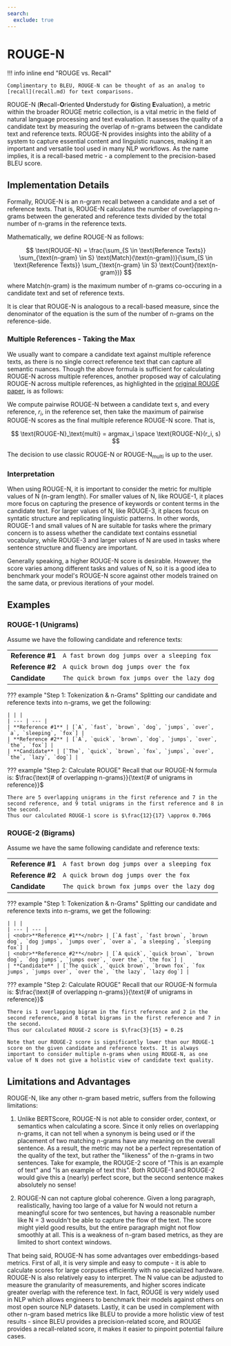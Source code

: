 ```yaml
---
search:
  exclude: true
---
```


# ROUGE-N

!!! info inline end "ROUGE vs. Recall"

    Complimentary to BLEU, ROUGE-N can be thought of as an analog to [recall](recall.md) for text comparisons.

ROUGE-N (**R**ecall-**O**riented **U**nderstudy for **G**isting **E**valuation), a metric within the broader ROUGE metric collection, is a vital metric in the field of natural language processing and text evaluation. It assesses the quality of a candidate text by measuring the overlap of n-grams between the candidate text and reference texts. ROUGE-N provides insights into the ability of a system to capture essential content and linguistic nuances, making it an important and versatile tool used in many NLP workflows. As the name implies, it is a recall-based metric - a complement to the precision-based BLEU score.

## Implementation Details
Formally, ROUGE-N is an n-gram recall between a candidate and a set of reference texts. That is, ROUGE-N calculates the number of overlapping n-grams between the generated and reference texts divided by the total number of n-grams in the reference texts.

Mathematically, we define ROUGE-N as follows:

$$
\text{ROUGE-N} = \frac{\sum_{S \in \text{Reference Texts}} \sum_{\text{n-gram} \in S} \text{Match}(\text{n-gram})}{\sum_{S \in \text{Reference Texts}} \sum_{\text{n-gram} \in S} \text{Count}(\text{n-gram})}
$$

where $\text{Match(n-gram)}$ is the maximum number of n-grams co-occuring in a candidate text and set of reference texts.

It is clear that ROUGE-N is analogous to a recall-based measure, since the denominator of the equation is the sum of the number of n-grams on the reference-side.

### Multiple References - Taking the Max
We usually want to compare a candidate text against multiple reference texts, as there is no single correct reference text that can capture all semantic nuances. Though the above formula is sufficient for calculating ROUGE-N across multiple references, another proposed way of calculating ROUGE-N across multiple references, as highlighted in the [original ROUGE paper](https://aclanthology.org/W04-1013.pdf), is as follows:

We compute pairwise ROUGE-N between a candidate text s, and every reference, $r_i$, in the reference set, then take the maximum of pairwise ROUGE-N scores as the final multiple reference ROUGE-N score. That is,

$$
\text{ROUGE-N}_\text{multi} = argmax_i \space \text{ROUGE-N}(r_i, s)
$$

The decision to use classic $\text{ROUGE-N}$ or $\text{ROUGE-N}_\text{multi}$ is up to the user.

### Interpretation
When using ROUGE-N, it is important to consider the metric for multiple values of N (n-gram length). For smaller values of N, like ROUGE-1, it places more focus on capturing the presence of keywords or content terms in the candidate text. For larger values of N, like ROUGE-3, it places focus on syntatic structure and replicating linguistic patterns. In other words, ROUGE-1 and small values of N are suitable for tasks where the primary concern is to assess whether the candidate text contains essnetial vocabulary, while ROUGE-3 and larger values of N are used in tasks where sentence structure and fluency are important.

Generally speaking, a higher ROUGE-N score is desirable. However, the score varies among different tasks and values of N, so it is a good idea to benchmark your model's ROUGE-N score against other models trained on the same data, or previous iterations of your model.

## Examples

### ROUGE-1 (Unigrams)
Assume we have the following candidate and reference texts:

| | |
| --- | --- |
| **Reference #1** | `A fast brown dog jumps over a sleeping fox` |
| **Reference #2** | `A quick brown dog jumps over the fox` |
| **Candidate** | `The quick brown fox jumps over the lazy dog` |

??? example "Step 1: Tokenization & n-Grams"
    Splitting our candidate and reference texts into n-grams, we get the following:

    | | |
    | --- | --- |
    | **Reference #1** | [`A`, `fast`, `brown`, `dog`, `jumps`, `over`, `a`, `sleeping`, `fox`] |
    | **Reference #2** | [`A`, `quick`, `brown`, `dog`, `jumps`, `over`, `the`, `fox`] |
    | **Candidate** | [`The`, `quick`, `brown`, `fox`, `jumps`, `over`, `the`, `lazy`, `dog`] |

??? example "Step 2: Calculate ROUGE"
    Recall that our ROUGE-N formula is: $\frac{\text{# of overlapping n-grams}}{\text{# of unigrams in reference}}$

    There are 5 overlapping unigrams in the first reference and 7 in the second reference, and 9 total unigrams in the first reference and 8 in the second.
    Thus our calculated ROUGE-1 score is $\frac{12}{17} \approx 0.706$

### ROUGE-2 (Bigrams)
Assume we have the same following candidate and reference texts:

| | |
| --- | --- |
| **Reference #1** | `A fast brown dog jumps over a sleeping fox` |
| **Reference #2** | `A quick brown dog jumps over the fox` |
| **Candidate** | `The quick brown fox jumps over the lazy dog` |

??? example "Step 1: Tokenization & n-Grams"
    Splitting our candidate and reference texts into n-grams, we get the following:

    | | |
    | --- | --- |
    | <nobr>**Reference #1**</nobr> | [`A fast`, `fast brown`, `brown dog`, `dog jumps`, `jumps over`, `over a`, `a sleeping`, `sleeping fox`] |
    | <nobr>**Reference #2**</nobr> | [`A quick`, `quick brown`, `brown dog`, `dog jumps`, `jumps over`, `over the`, `the fox`] |
    | **Candidate** | [`The quick`, `quick brown`, `brown fox`, `fox jumps`, `jumps over`, `over the`, `the lazy`, `lazy dog`] |

??? example "Step 2: Calculate ROUGE"
    Recall that our ROUGE-N formula is: $\frac{\text{# of overlapping n-grams}}{\text{# of unigrams in reference}}$

    There is 1 overlapping bigram in the first reference and 2 in the second reference, and 8 total bigrams in the first reference and 7 in the second.
    Thus our calculated ROUGE-2 score is $\frac{3}{15} = 0.2$

    Note that our ROUGE-2 score is significantly lower than our ROUGE-1 score on the given candidate and reference texts. It is always important to consider multiple n-grams when using ROUGE-N, as one value of N does not give a holistic view of candidate text quality.


## Limitations and Advantages
ROUGE-N, like any other n-gram based metric, suffers from the following limitations:

1. Unlike BERTScore, ROUGE-N is not able to consider order, context, or semantics when calculating a score. Since it only relies on overlapping n-grams, it can not tell when a synonym is being used or if the placement of two matching n-grams have any meaning on the overall sentence. As a result, the metric may not be a perfect representation of the quality of the text, but rather the "likeness" of the n-grams in two sentences. Take for example, the ROUGE-2 score of "This is an example of text" and "Is an example of text this". Both ROUGE-1 and ROUGE-2 would give this a (nearly) perfect score, but the second sentence makes absolutely no sense!

2. ROUGE-N can not capture global coherence. Given a long paragraph, realistically, having too large of a value for N would not return a meaningful score for two sentences, but having a reasonable number like N = 3 wouldn't be able to capture the flow of the text. The score might yield good results, but the entire paragraph might not flow smoothly at all. This is a weakness of n-gram based metrics, as they are limited to short context windows.

That being said, ROUGE-N has some advantages over embeddings-based metrics. First of all, it is very simple and easy to compute - it is able to calculate scores for large corpuses efficiently with no specialized hardware. ROUGE-N is also relatively easy to interpret. The N value can be adjusted to measure the granularity of measurements, and higher scores indicate greater overlap with the reference text. In fact, ROUGE is very widely used in NLP which allows engineers to benchmark their models against others on most open source NLP datasets. Lastly, it can be used in complement with other n-gram based metrics like BLEU to provide a more holistic view of test results - since BLEU provides a precision-related score, and ROUGE provides a recall-related score, it makes it easier to pinpoint potential failure cases.
